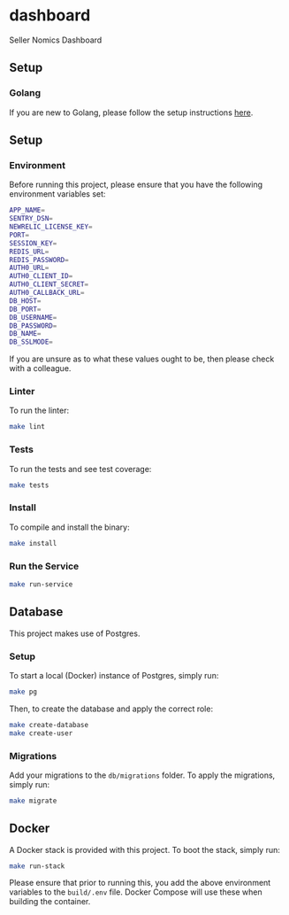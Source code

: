 # dashboard

Seller Nomics Dashboard

## Setup

### Golang

If you are new to Golang, please follow the setup instructions [here](https://golang.org/doc/install).

## Setup

### Environment

Before running this project, please ensure that you have the following environment variables set:

```bash
APP_NAME=
SENTRY_DSN=
NEWRELIC_LICENSE_KEY=
PORT=
SESSION_KEY=
REDIS_URL=
REDIS_PASSWORD=
AUTH0_URL=
AUTH0_CLIENT_ID=
AUTH0_CLIENT_SECRET=
AUTH0_CALLBACK_URL=
DB_HOST=
DB_PORT=
DB_USERNAME=
DB_PASSWORD=
DB_NAME=
DB_SSLMODE=
```

If you are unsure as to what these values ought to be, then please check with a colleague.

### Linter

To run the linter:

```bash
make lint
```

### Tests

To run the tests and see test coverage:

```bash
make tests
```

### Install

To compile and install the binary:

```bash
make install
```

### Run the Service

```bash
make run-service
```

## Database

This project makes use of Postgres.

### Setup

To start a local (Docker) instance of Postgres, simply run:

```bash
make pg
```

Then, to create the database and apply the correct role:

```bash
make create-database
make create-user
```

### Migrations

Add your migrations to the `db/migrations` folder. To apply the migrations, simply run:

```bash
make migrate
```

## Docker

A Docker stack is provided with this project. To boot the stack, simply run:

```bash
make run-stack
```

Please ensure that prior to running this, you add the above environment variables to the `build/.env` file. Docker Compose will use these when building the container.
